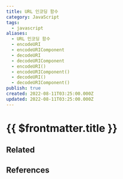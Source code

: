 ```yaml
---
title: URL 인코딩 함수
category: JavaScript
tags:
  - javascript
aliases:
  - URL 인코딩 함수
  - encodeURI
  - encodeURIComponent
  - decodeURI
  - decodeURIComponent
  - encodeURI()
  - encodeURIComponent()
  - decodeURI()
  - decodeURIComponent()
publish: true
created: 2022-08-11T03:25:00.000Z
updated: 2022-08-11T03:25:00.000Z
---
```


# {{ $frontmatter.title }}

## Related

## References
